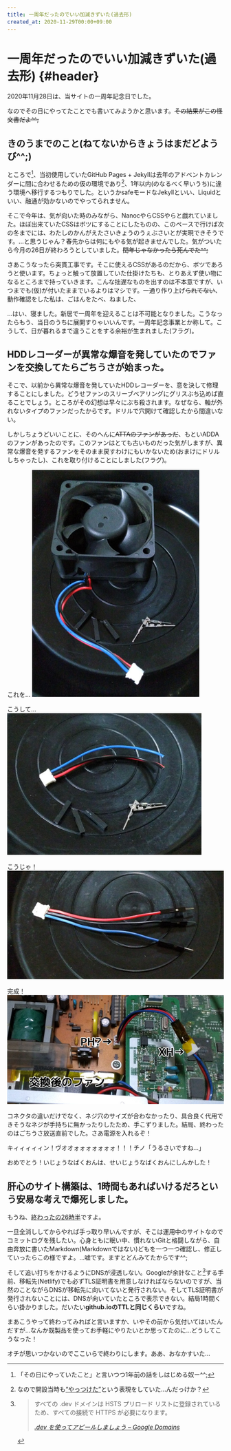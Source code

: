 ```yaml
---
title: 一周年だったのでいい加減きずいた(過去形)
created_at: 2020-11-29T00:00+09:00
---
```


# 一周年だったのでいい加減きずいた(過去形) {#header}

2020年11月28日は、当サイトの一周年記念日でした。

なのでその日にやってたことでも書いてみようかと思います。~~その結果がこの怪文書だよ^^;~~


## きのうまでのこと(ねてないからきょうはまだどようび^^;)

ところで[^totuzen]、当初使用していたGitHub Pages + Jekyllは去年のアドベントカレンダーに間に合わせるための仮の環境であり[^yattuke]、1年以内(のなるべく早いうち)に違う環境へ移行するつもりでした。というかsafeモードなJekyllといい、Liquidといい、融通が効かないのでやってられません。

[^totuzen]: 「その日にやっていたこと」と言いつつ1年前の話をしはじめる奴ー^^;

[^yattuke]: なので開設当時も<a href="https://mstdn.maud.io/users/dekisugi/statuses/103211700178925976"><q cite="https://mstdn.maud.io/users/dekisugi/statuses/103211700178925976">やっつけた</q></a>という表現をしていた…んだっけか？

そこで今年は、気が向いた時のみながら、NanocやらCSSやらと戯れていました。ほぼ出来ていたCSSはボツにすることにしたものの、このペースで行けば次の冬までには、わたしのかんがえたさいきょうのうぇぶさいとが実現できそうです。…と思うじゃん？春先からは何にもやる気が起きませんでした。気がついたら今月の26日が終わろうとしていました。~~閏年じゃなかったら死んでた^^;~~

さあこうなったら突貫工事です。そこに使えるCSSがあるのだから、ボツであろうと使います。ちょっと触って放置していた仕掛けたちも、とりあえず使い物になるところまで持っていきます。こんな拙遅なものを出すのは不本意ですが、いつまでも(仮)が付いたままでいるよりはマシです。一通り作り上げ~~られてない~~、動作確認をした私は、ごはんをたべ、ねました、

…はい、寝ました。新居で一周年を迎えることは不可能となりました。こうなったらもう、当日のうちに展開すりゃいいんです。一周年記念事業とか称して。こうして、日が暮れるまで違うことをする余裕が生まれました(フラグ)。


## HDDレコーダーが異常な爆音を発していたのでファンを交換してたらごちうさが始まった。

そこで、以前から異常な爆音を発していたHDDレコーダーを、意を決して修理することにしました。どうせファンのスリーブベアリングにグリスぶち込めば直ることでしょう。ところがその幻想は早々にぶち殺されます。なぜなら、軸が外れないタイプのファンだったからです。ドリルで穴開けて確認したから間違いない。

しかしちょうどいいことに、そのへんに~~ATTAのファンがあっだ~~、もといADDAのファンがあったのです。このファンはとても古いものだった気がしますが、異常な爆音を発するファンをそのまま戻すわけにもいかないため(おまけにドリルしちゃったし)、これを取り付けることにしました(フラグ)。

これを…
![異常な爆音がするファン、QIコネクタのオス、ハウジングを用意して、](ko_1.jpg)

こうして…
![爆音ファンから、ケーブルもろともPHコネクタをもぎ取って、](ko_2.jpg)

こうじゃ！
![反対側にQIコネクタを付けたら、変換ケーブルの完成。](ko_3.jpg)

完成！
![XHコネクタの付いたファン、変換ケーブル、基板上のPHコネクタへと繋ぎました。](ko_4.jpg)

コネクタの違いだけでなく、ネジ穴のサイズが合わなかったり、具合良く代用できそうなネジが手持ちに無かったりしたため、手こずりました。結局、終わったのはごちうさ放送直前でした。さあ電源を入れるぞ！

キィィィィィン！ヴオオォォォォォォォ！！！チノ「うるさいですね…」

おめでとう！いじょうなばくおんは、せいじょうなばくおんにしんかした！


## 肝心のサイト構築は、1時間もあればいけるだろという安易な考えで爆死しました。

もうね、[終わったの26時半](https://github.com/dekisugi/geeko.dev/commit/1b498643d5655a66a270bbf79afaebcbd424c788)ですよ。

一旦全消ししてからやれば手っ取り早いんですが、そこは運用中のサイトなのでコミットログを残したい。心身ともに眠い中、慣れないGitと格闘しながら、自由奔放に書いたMarkdown(Markdownではない)どもを一つ一つ確認し、修正していったらこの様ですよ。…嘘です。ますとどんみてたからです^^; 

そして追い打ちをかけるようにDNSが浸透しない。Googleが余計なこと[^dev-hsts]する手前、移転先(Netlify)でも必ずTLS証明書を用意しなければならないのですが、当然のことながらDNSが移転先に向いてないと発行されない。そしてTLS証明書が発行されないことには、DNSが向いていたところで表示できない。結局1時間くらい掛かりました。だいたい**github.ioのTTLと同じくらい**ですね。

まあこうやって終わってみればと言いますか、いやその前から気付いてはいたんだすが…なんか既製品を使ってお手軽にやりたいとか思ってたのに…どうしてこうなった！

オチが思いつかないのでここいらで終わりにします。ああ、おなかすいた…

[^dev-hsts]:
    > すべての .dev ドメインは HSTS プリロード リストに登録されているため、すべての接続で HTTPS が必要になります。
    > <footer><cite><a href="https://domains.google/intl/ja_jp/tld/dev/">.dev を使ってアピールしましょう – Google Domains</a></cite><footer>


